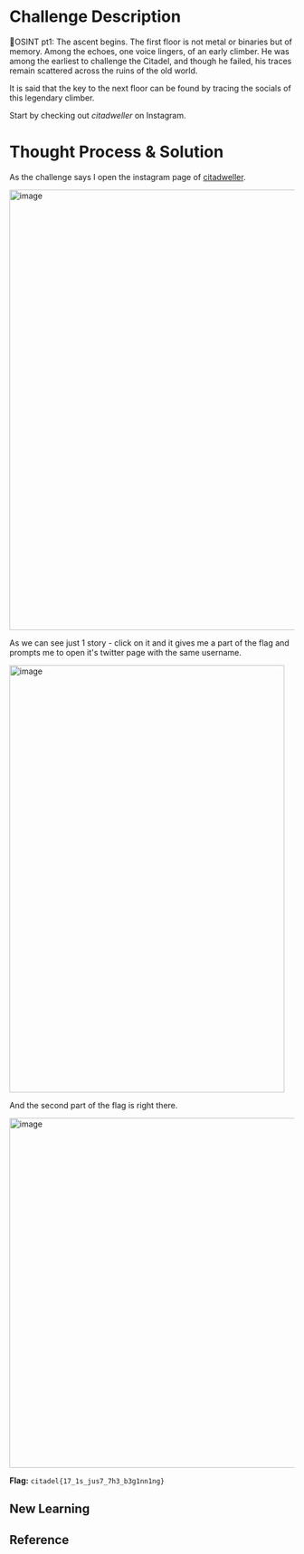 # Challenge Description
🗼OSINT pt1: The ascent begins. The first floor is not metal or binaries but of memory. Among the echoes, one voice lingers, of an early climber. He was among the earliest to challenge the Citadel, and though he failed, his traces remain scattered across the ruins of the old world.

It is said that the key to the next floor can be found by tracing the socials of this legendary climber.

Start by checking out _citadweller_ on Instagram.
# Thought Process & Solution
As the challenge says I open the instagram page of [citadweller](https://www.instagram.com/citadweller/).

<img width="841" height="778" alt="image" src="https://github.com/user-attachments/assets/9285a29a-6825-4205-93d6-b070a095b87b" />

As we can see just 1 story - click on it and it gives me a part of the flag and prompts me to open it's twitter page with the same username.

<img width="486" height="755" alt="image" src="https://github.com/user-attachments/assets/cf164ccd-374e-4d8a-b357-c75da4676e2d" />

And the second part of the flag is right there.

<img width="521" height="618" alt="image" src="https://github.com/user-attachments/assets/35a0adcf-9987-4140-a223-62274485195f" />

**Flag:** `citadel{17_1s_jus7_7h3_b3g1nn1ng}`
## New Learning
## Reference
